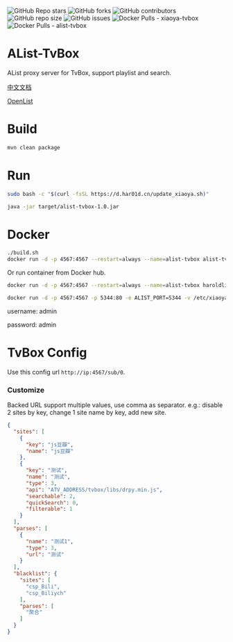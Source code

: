 ![GitHub Repo stars](https://img.shields.io/github/stars/power721/alist-tvbox?style=for-the-badge)
![GitHub forks](https://img.shields.io/github/forks/power721/alist-tvbox?style=for-the-badge)
![GitHub contributors](https://img.shields.io/github/contributors/power721/alist-tvbox?style=for-the-badge)
![GitHub repo size](https://img.shields.io/github/repo-size/power721/alist-tvbox?style=for-the-badge)
![GitHub issues](https://img.shields.io/github/issues/power721/alist-tvbox?style=for-the-badge)
![Docker Pulls - xiaoya-tvbox](https://img.shields.io/docker/pulls/haroldli/xiaoya-tvbox?style=for-the-badge)
![Docker Pulls - alist-tvbox](https://img.shields.io/docker/pulls/haroldli/alist-tvbox?style=for-the-badge)

# AList-TvBox
AList proxy server for TvBox, support playlist and search.

[中文文档](doc/README_zh.md)

[OpenList](https://github.com/power721/PowerList)

# Build
```bash
mvn clean package
```

# Run
```bash
sudo bash -c "$(curl -fsSL https://d.har01d.cn/update_xiaoya.sh)"
```
```bash
java -jar target/alist-tvbox-1.0.jar
```

# Docker
```bash
./build.sh
docker run -d -p 4567:4567 --restart=always --name=alist-tvbox alist-tvbox
```
Or run container from Docker hub.
```bash
docker run -d -p 4567:4567 --restart=always --name=alist-tvbox haroldli/alist-tvbox
```
```bash
docker run -d -p 4567:4567 -p 5344:80 -e ALIST_PORT=5344 -v /etc/xiaoya:/data --restart=always --name=xiaoya-tvbox haroldli/xiaoya-tvbox:latest
```
username: admin

password: admin

# TvBox Config
Use this config url `http://ip:4567/sub/0`.

### Customize
Backed URL support multiple values, use comma as separator.
e.g.: disable 2 sites by key, change 1 site name by key, add new site.
```json
{
  "sites": [
    {
      "key": "js豆瓣",
      "name": "js豆瓣"
    },
    {
      "key": "测试",
      "name": "测试",
      "type": 3,
      "api": "ATV_ADDRESS/tvbox/libs/drpy.min.js",
      "searchable": 2,
      "quickSearch": 0,
      "filterable": 1
    }
  ],
  "parses": [
    {
      "name": "测试1",
      "type": 3,
      "url": "测试"
    }
  ],
  "blacklist": {
    "sites": [
      "csp_Bili",
      "csp_Biliych"
    ],
    "parses": [
      "聚合"
    ]
  }
}
```

